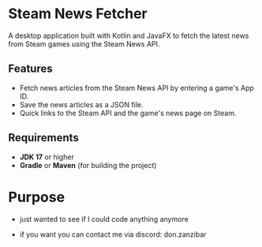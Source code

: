 # Steam News Fetcher

A desktop application built with Kotlin and JavaFX to fetch the latest news from Steam games using the Steam News API.

## Features
- Fetch news articles from the Steam News API by entering a game's App ID.
- Save the news articles as a JSON file.
- Quick links to the Steam API and the game's news page on Steam.

## Requirements
- **JDK 17** or higher
- **Gradle** or **Maven** (for building the project)

# Purpose

- just wanted to see if I could code anything anymore

- if you want you can contact me via discord: don.zanzibar
